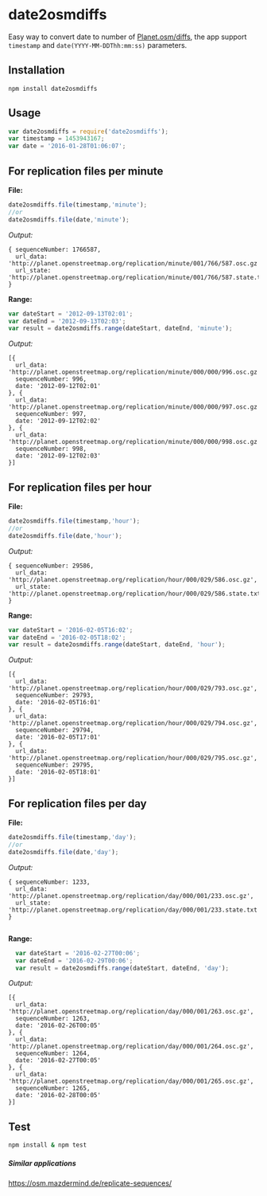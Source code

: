 # date2osmdiffs

Easy way to convert date to number of [Planet.osm/diffs](http://wiki.openstreetmap.org/wiki/Planet.osm/diffs), the app support `timestamp` and `date(YYYY-MM-DDThh:mm:ss)` parameters.

## Installation

`npm install date2osmdiffs`

## Usage

```js
var date2osmdiffs = require('date2osmdiffs');
var timestamp = 1453943167;
var date = '2016-01-28T01:06:07';
```
## For replication files per minute

**File:**

```js
date2osmdiffs.file(timestamp,'minute');
//or 
date2osmdiffs.file(date,'minute');
```
*Output:*

```
{ sequenceNumber: 1766587,
  url_data: 'http://planet.openstreetmap.org/replication/minute/001/766/587.osc.gz',
  url_state: 'http://planet.openstreetmap.org/replication/minute/001/766/587.state.txt' 
}
```

**Range:**

```js
var dateStart = '2012-09-13T02:01';
var dateEnd = '2012-09-13T02:03';
var result = date2osmdiffs.range(dateStart, dateEnd, 'minute');
```
*Output:*

```
[{
  url_data: 'http://planet.openstreetmap.org/replication/minute/000/000/996.osc.gz',
  sequenceNumber: 996,
  date: '2012-09-12T02:01'
}, {
  url_data: 'http://planet.openstreetmap.org/replication/minute/000/000/997.osc.gz',
  sequenceNumber: 997,
  date: '2012-09-12T02:02'
}, {
  url_data: 'http://planet.openstreetmap.org/replication/minute/000/000/998.osc.gz',
  sequenceNumber: 998,
  date: '2012-09-12T02:03'
}]
```

## For replication files per hour

**File:**

```js
date2osmdiffs.file(timestamp,'hour');
//or 
date2osmdiffs.file(date,'hour');
```
*Output:*

```
{ sequenceNumber: 29586,
  url_data: 'http://planet.openstreetmap.org/replication/hour/000/029/586.osc.gz',
  url_state: 'http://planet.openstreetmap.org/replication/hour/000/029/586.state.txt' }

```

**Range:**

```js
var dateStart = '2016-02-05T16:02';
var dateEnd = '2016-02-05T18:02';
var result = date2osmdiffs.range(dateStart, dateEnd, 'hour');

```
*Output:*

```
[{
  url_data: 'http://planet.openstreetmap.org/replication/hour/000/029/793.osc.gz',
  sequenceNumber: 29793,
  date: '2016-02-05T16:01'
}, {
  url_data: 'http://planet.openstreetmap.org/replication/hour/000/029/794.osc.gz',
  sequenceNumber: 29794,
  date: '2016-02-05T17:01'
}, {
  url_data: 'http://planet.openstreetmap.org/replication/hour/000/029/795.osc.gz',
  sequenceNumber: 29795,
  date: '2016-02-05T18:01'
}]

```

## For replication files per day

**File:**

```js
date2osmdiffs.file(timestamp,'day');
//or 
date2osmdiffs.file(date,'day');
```
*Output:*

```
{ sequenceNumber: 1233,
  url_data: 'http://planet.openstreetmap.org/replication/day/000/001/233.osc.gz',
  url_state: 'http://planet.openstreetmap.org/replication/day/000/001/233.state.txt' }
  
```

**Range:**

```js
  var dateStart = '2016-02-27T00:06';
  var dateEnd = '2016-02-29T00:06';
  var result = date2osmdiffs.range(dateStart, dateEnd, 'day');
```
*Output:*

```
[{
  url_data: 'http://planet.openstreetmap.org/replication/day/000/001/263.osc.gz',
  sequenceNumber: 1263,
  date: '2016-02-26T00:05'
}, {
  url_data: 'http://planet.openstreetmap.org/replication/day/000/001/264.osc.gz',
  sequenceNumber: 1264,
  date: '2016-02-27T00:05'
}, {
  url_data: 'http://planet.openstreetmap.org/replication/day/000/001/265.osc.gz',
  sequenceNumber: 1265,
  date: '2016-02-28T00:05'
}]

```

## Test

```sh
npm install & npm test

```

##### Similar applications
https://osm.mazdermind.de/replicate-sequences/
